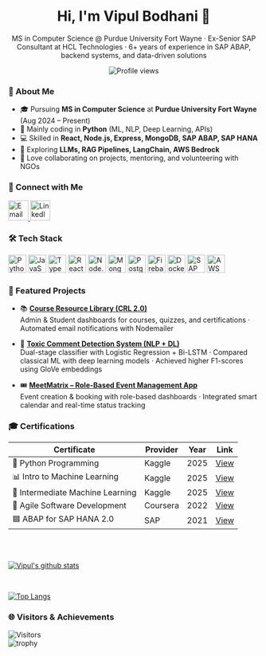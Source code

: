 <h1 align="center">Hi, I'm Vipul Bodhani 👋</h1>
<p align="center">
MS in Computer Science @ Purdue University Fort Wayne · Ex-Senior SAP Consultant at HCL Technologies · 6+ years of experience in SAP ABAP, backend systems, and data-driven solutions
</p>

<p align="center">
  <img src="https://komarev.com/ghpvc/?username=vbodhani11" alt="Profile views" />
</p>

### 📌 About Me
- 🎓 Pursuing **MS in Computer Science** at **Purdue University Fort Wayne** (Aug 2024 – Present)  
- 🐍 Mainly coding in **Python** (ML, NLP, Deep Learning, APIs)  
- 💻 Skilled in **React, Node.js, Express, MongoDB, SAP ABAP, SAP HANA**  
- 🚀 Exploring **LLMs, RAG Pipelines, LangChain, AWS Bedrock**  
- 🤝 Love collaborating on projects, mentoring, and volunteering with NGOs

  

### 🔗 Connect with Me
<p align="left">
  <a href="mailto:vbodhani11@gmail.com" target="_blank">
    <img src="https://cdn.jsdelivr.net/gh/devicons/devicon/icons/google/google-original.svg" alt="Email" width="40" height="40"/>
  </a>
  <a href="https://www.linkedin.com/in/vipul-bodhani-58774617a/" target="_blank">
    <img src="https://cdn.jsdelivr.net/gh/devicons/devicon/icons/linkedin/linkedin-original.svg" alt="LinkedIn" width="40" height="40"/>
  </a>
</p>



### 🛠️ Tech Stack
<p>
  <img alt="Python" src="https://cdn.jsdelivr.net/gh/devicons/devicon/icons/python/python-original.svg" width="36" />
  <img alt="JavaScript" src="https://cdn.jsdelivr.net/gh/devicons/devicon/icons/javascript/javascript-original.svg" width="36" />
  <img alt="TypeScript" src="https://cdn.jsdelivr.net/gh/devicons/devicon/icons/typescript/typescript-original.svg" width="36" />
  <img alt="React" src="https://cdn.jsdelivr.net/gh/devicons/devicon/icons/react/react-original.svg" width="36" />
  <img alt="Node.js" src="https://cdn.jsdelivr.net/gh/devicons/devicon/icons/nodejs/nodejs-original.svg" width="36" />
  <img alt="MongoDB" src="https://cdn.jsdelivr.net/gh/devicons/devicon/icons/mongodb/mongodb-original.svg" width="36" />
  <img alt="PostgreSQL" src="https://cdn.jsdelivr.net/gh/devicons/devicon/icons/postgresql/postgresql-original.svg" width="36" />
  <img alt="Firebase" src="https://cdn.jsdelivr.net/gh/devicons/devicon/icons/firebase/firebase-plain.svg" width="36" />
  <img alt="Docker" src="https://cdn.jsdelivr.net/gh/devicons/devicon/icons/docker/docker-original.svg" width="36" />
  <img alt="SAP" src="https://img.icons8.com/color/452/sap.png" width="36" />
  <img alt="AWS" src="https://img.icons8.com/color/452/amazon-web-services.png" width="36" />
</p>



### 🌟 Featured Projects
- 📚 **[Course Resource Library (CRL 2.0)](https://github.com/bodhvm01/Courselibrary)**  
  Admin & Student dashboards for courses, quizzes, and certifications · Automated email notifications with Nodemailer

- 🧠 **[Toxic Comment Detection System (NLP + DL)](https://github.com/Crownedprinz/dual-stage-toxic-comment-detection-system)**  
  Dual-stage classifier with Logistic Regression + Bi-LSTM · Compared classical ML with deep learning models · Achieved higher F1-scores using GloVe embeddings

- 🎟️ **[MeetMatrix – Role-Based Event Management App](https://github.com/Crownedprinz/MeetMatrix)**  
  Event creation & booking with role-based dashboards · Integrated smart calendar and real-time status tracking

  

### 🎓 Certifications
| Certificate | Provider | Year | Link |
|-------------|----------|------|------|
| 🐍 Python Programming | Kaggle | 2025 | [View](https://www.kaggle.com/learn/certification/vipulbodhani/python) |
| 📊 Intro to Machine Learning | Kaggle | 2025 | [View](https://www.kaggle.com/learn/certification/vipulbodhani/intro-to-machine-learning) |
| 🤖 Intermediate Machine Learning | Kaggle | 2025 | [View](https://www.kaggle.com/learn/certification/vipulbodhani/intermediate-machine-learning) |
| 🚀 Agile Software Development | Coursera | 2022 | [View](https://www.coursera.org/account/accomplishments/certificate/PVBZPLEW4UN7) |
| 🟦 ABAP for SAP HANA 2.0 | SAP | 2021 | [View](https://www.credly.com/badges/417168cb-6630-4a87-ace4-26f2699422ba/linked_in_profile) |


  
<br/><br/>

[![Vipul's github stats](https://github-readme-stats.vercel.app/api?username=vbodhani11)](https://github.com/vbodhani11)

<br/>

[![Top Langs](https://github-readme-stats.vercel.app/api/top-langs/?username=vbodhani11&layout=compact)](https://github.com/vbodhani11)

[linkedin]: https://www.linkedin.com/in/vipul-bodhani/


### 🌐 Visitors & Achievements
![Visitors](https://komarev.com/ghpvc/?username=vbodhani11)  
![trophy](https://github-profile-trophy.vercel.app/?username=vbodhani11&margin-w=8)

